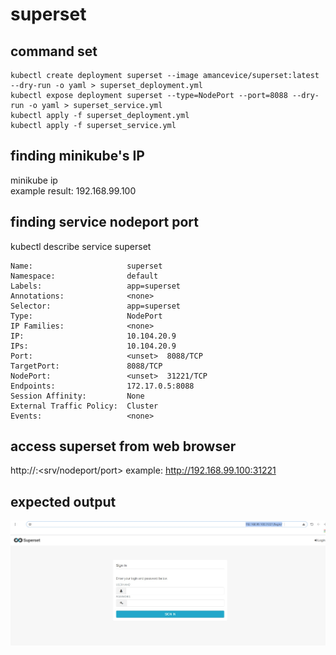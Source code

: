 # superset

## command set

```
kubectl create deployment superset --image amancevice/superset:latest --dry-run -o yaml > superset_deployment.yml
kubectl expose deployment superset --type=NodePort --port=8088 --dry-run -o yaml > superset_service.yml
kubectl apply -f superset_deployment.yml
kubectl apply -f superset_service.yml
```

## finding minikube's IP
minikube ip<br/> 
example result: 192.168.99.100

## finding service nodeport port
kubectl describe service superset

```
Name:                     superset
Namespace:                default
Labels:                   app=superset
Annotations:              <none>
Selector:                 app=superset
Type:                     NodePort
IP Families:              <none>
IP:                       10.104.20.9
IPs:                      10.104.20.9
Port:                     <unset>  8088/TCP
TargetPort:               8088/TCP
NodePort:                 <unset>  31221/TCP
Endpoints:                172.17.0.5:8088
Session Affinity:         None
External Traffic Policy:  Cluster
Events:                   <none>
```
  
## access superset from web browser
http://<minikube ip>:<srv/nodeport/port>
example: http://192.168.99.100:31221

## expected output
<img src="./superset.jpg">
